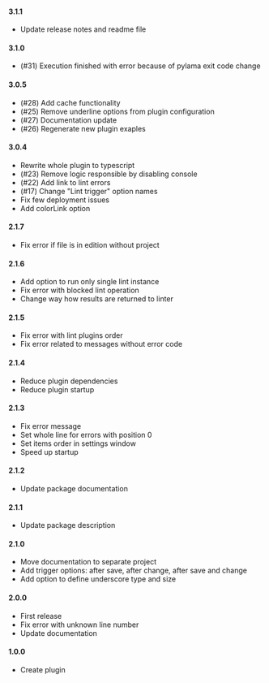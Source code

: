 #### 3.1.1
* Update release notes and readme file

#### 3.1.0
* (#31) Execution finished with error because of pylama exit code change

#### 3.0.5
* (#28) Add cache functionality
* (#25) Remove underline options from plugin configuration
* (#27) Documentation update
* (#26) Regenerate new plugin exaples

#### 3.0.4
* Rewrite whole plugin to typescript
* (#23) Remove logic responsible by disabling console
* (#22) Add link to lint errors
* (#17) Change "Lint trigger" option names
* Fix few deployment issues
* Add colorLink option

#### 2.1.7
* Fix error if file is in edition without project

#### 2.1.6
* Add option to run only single lint instance
* Fix error with blocked lint operation
* Change way how results are returned to linter

#### 2.1.5
* Fix error with lint plugins order
* Fix error related to messages without error code

#### 2.1.4
* Reduce plugin dependencies
* Reduce plugin startup

#### 2.1.3
* Fix error message
* Set whole line for errors with position 0
* Set items order in settings window
* Speed up startup

#### 2.1.2
* Update package documentation

#### 2.1.1
* Update package description

#### 2.1.0
* Move documentation to separate project
* Add trigger options: after save, after change, after save and change
* Add option to define underscore type and size

#### 2.0.0
* First release
* Fix error with unknown line number
* Update documentation

#### 1.0.0
* Create plugin
